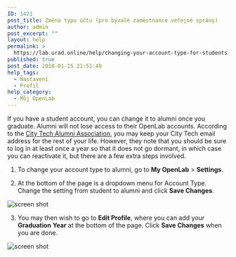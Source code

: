 ```yaml
---
ID: 1421
post_title: Změna typu účtu (pro bývalé zaměstnance veřejné správy)
author: admin
post_excerpt: ""
layout: help
permalink: >
  https://lab.urad.online/help/changing-your-account-type-for-students-and-alumni/
published: true
post_date: 2018-01-15 21:51:49
help_tags:
  - Nastavení
  - Profil
help_category:
  - Můj OpenLab
---
```

If you have a student account, you can change it to alumni once you graduate. Alumni will not lose access to their OpenLab accounts. According to the <a href="http://www.citytech.cuny.edu/alumni/faqs.aspx">City Tech Alumni Association</a>, you may keep your City Tech email address for the rest of your life. However, they note that you should be sure to log in at least once a year so that it does not go dormant, in which case you can reactivate it, but there are a few extra steps involved.

1. To change your account type to alumni, go to <strong>My OpenLab</strong> &gt; <strong>Settings</strong>.

2. At the bottom of the page is a dropdown menu for Account Type. Change the setting from student to alumni and click <strong>Save Changes</strong>.

<img class="alignnone wp-image-36168 size-full" src="https://openlab.citytech.cuny.edu/wp-content/uploads/2014/01/Alumni1_v2.png" alt="screen shot" />

3. You may then wish to go to <strong>Edit Profile</strong>, where you can add your <strong>Graduation Year</strong> at the bottom of the page. Click <strong>Save Changes</strong> when you are done.

<img class="alignnone wp-image-36169 size-full" src="https://openlab.citytech.cuny.edu/wp-content/uploads/2014/01/Alumni_2_3_v2.png" alt="screen shot" />

&nbsp;
